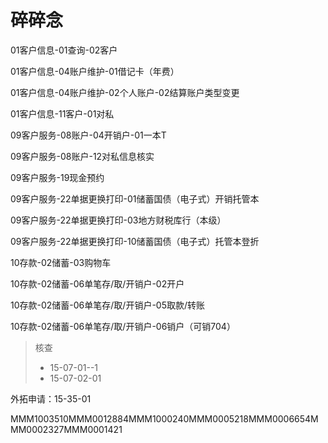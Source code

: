 # 碎碎念

01客户信息-01查询-02客户

01客户信息-04账户维护-01借记卡（年费）

01客户信息-04账户维护-02个人账户-02结算账户类型变更

01客户信息-11客户-01对私

09客户服务-08账户-04开销户-01一本T

09客户服务-08账户-12对私信息核实

09客户服务-19现金预约

09客户服务-22单据更换打印-01储蓄国债（电子式）开销托管本

09客户服务-22单据更换打印-03地方财税库行（本级）

09客户服务-22单据更换打印-10储蓄国债（电子式）托管本登折

10存款-02储蓄-03购物车

10存款-02储蓄-06单笔存/取/开销户-02开户

10存款-02储蓄-06单笔存/取/开销户-05取款/转账

10存款-02储蓄-06单笔存/取/开销户-06销户（可销704）

> 核查
> - 15-07-01--1
> - 15-07-02-01

外拓申请：15-35-01


MMM1003510MMM0012884MMM1000240MMM0005218MMM0006654MMM0002327MMM0001421
